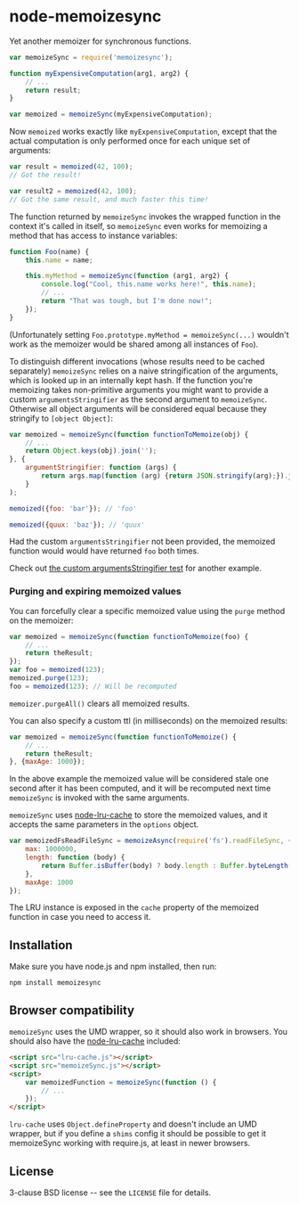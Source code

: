 node-memoizesync
================

Yet another memoizer for synchronous functions.

```javascript
var memoizeSync = require('memoizesync');

function myExpensiveComputation(arg1, arg2) {
    // ...
    return result;
}

var memoized = memoizeSync(myExpensiveComputation);
```

Now `memoized` works exactly like `myExpensiveComputation`, except that
the actual computation is only performed once for each unique set of
arguments:

```javascript
var result = memoized(42, 100);
// Got the result!

var result2 = memoized(42, 100);
// Got the same result, and much faster this time!
```

The function returned by `memoizeSync` invokes the wrapped function
in the context it's called in itself, so `memoizeSync` even works for
memoizing a method that has access to instance variables:

```javascript
function Foo(name) {
    this.name = name;

    this.myMethod = memoizeSync(function (arg1, arg2) {
        console.log("Cool, this.name works here!", this.name);
        // ...
        return "That was tough, but I'm done now!";
    });
}
```

(Unfortunately setting `Foo.prototype.myMethod = memoizeSync(...)`
wouldn't work as the memoizer would be shared among all instances of
`Foo`).

To distinguish different invocations (whose results need to be cached
separately) `memoizeSync` relies on a naive stringification of the
arguments, which is looked up in an internally kept hash. If the
function you're memoizing takes non-primitive arguments you might want
to provide a custom `argumentsStringifier` as the second argument to
`memoizeSync`. Otherwise all object arguments will be considered equal
because they stringify to `[object Object]`:

```javascript
var memoized = memoizeSync(function functionToMemoize(obj) {
    // ...
    return Object.keys(obj).join('');
}, {
    argumentStringifier: function (args) {
        return args.map(function (arg) {return JSON.stringify(arg);}).join(",");
    }
);

memoized({foo: 'bar'}); // 'foo'

memoized({quux: 'baz'}); // 'quux'
```

Had the custom `argumentsStringifier` not been provided, the memoized
function would would have returned `foo` both times.

Check out <a
href="https://github.com/papandreou/node-memoizesync/blob/master/test/memoizeSync.js">the
custom argumentsStringifier test</a> for another example.


### Purging and expiring memoized values ###

You can forcefully clear a specific memoized value using the `purge`
method on the memoizer:

```javascript
var memoized = memoizeSync(function functionToMemoize(foo) {
    // ...
    return theResult;
});
var foo = memoized(123);
memoized.purge(123);
foo = memoized(123); // Will be recomputed
```

`memoizer.purgeAll()` clears all memoized results.

You can also specify a custom ttl (in milliseconds) on the memoized
results:

```javascript
var memoized = memoizeSync(function functionToMemoize() {
    // ...
    return theResult;
}, {maxAge: 1000});
```

In the above example the memoized value will be considered stale one
second after it has been computed, and it will be recomputed next time
`memoizeSync` is invoked with the same arguments.

`memoizeSync` uses <a
href="https://github.com/isaacs/node-lru-cache">node-lru-cache</a> to
store the memoized values, and it accepts the same parameters in the
`options` object.

```javascript
var memoizedFsReadFileSync = memoizeAsync(require('fs').readFileSync, {
    max: 1000000,
    length: function (body) {
        return Buffer.isBuffer(body) ? body.length : Buffer.byteLength(body);
    },
    maxAge: 1000
});
```

The LRU instance is exposed in the `cache` property of the memoized
function in case you need to access it.

Installation
------------

Make sure you have node.js and npm installed, then run:

    npm install memoizesync

Browser compatibility
---------------------

`memoizeSync` uses the UMD wrapper, so it should also work in
browsers. You should also have the <a
href="https://github.com/isaacs/node-lru-cache">node-lru-cache</a>
included:

```html
<script src="lru-cache.js"></script>
<script src="memoizeSync.js"></script>
<script>
    var memoizedFunction = memoizeSync(function () {
        // ...
    });
</script>
```

`lru-cache` uses `Object.defineProperty` and doesn't include an UMD
wrapper, but if you define a `shims` config it should be possible to
get it memoizeSync working with require.js, at least in newer browsers.

License
-------

3-clause BSD license -- see the `LICENSE` file for details.
